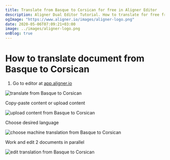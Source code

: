 ```yaml
---
title: Translate from Basque to Corsican for free in Aligner Editor
description: Aligner Dual Editor Tutorial. How to translate for free from Basque to Corsican. Aligner is multilingual document management platform. 
ogImage: "https://www.aligner.io/images/aligner-logo.png"
date: 2020-05-06T07:09:21+03:00
image: ../images/aligner-logo.png
onBlog: true
---
```


# How to translate document from Basque to Corsican

1. Go to editor at [app.aligner.io](https://app.aligner.io "Aligner App web page")

![translate from Basque to Corsican](../aligner-blank-editor.png "translate from Basque to Corsican")

Copy-paste content or upload content

![upload content from Basque to Corsican](../aligner-uploaded-document.png "upload content from Basque to Corsican")

Choose desired language

![choose machine translation from Basque to Corsican](../aligner-language-dropdown.png "choose machine translation from Basque to Corsican")

Work and edit 2 documents in parallel

![edit translation from Basque to Corsican](../aligner-double-sitded-editor.png "edit translation from Basque to Corsican")

